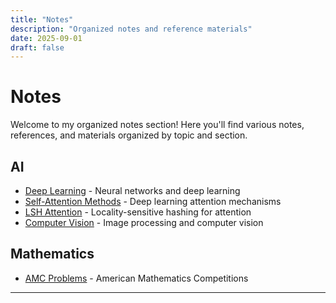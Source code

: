 ```yaml
---
title: "Notes"
description: "Organized notes and reference materials"
date: 2025-09-01
draft: false
---
```



# Notes

Welcome to my organized notes section! Here you'll find various notes, references, and materials organized by topic and section.


## AI

- [Deep Learning](/notes/ai/deep-learning/) - Neural networks and deep learning
- [Self-Attention Methods](/notes/ai/ml/self-attention/) - Deep learning attention mechanisms
- [LSH Attention](/notes/ai/ml/lsh-attention/) - Locality-sensitive hashing for attention
- [Computer Vision](/notes/ai/computer-vision/) - Image processing and computer vision

## Mathematics


- [AMC Problems](/notes/math/amc/) - American Mathematics Competitions


---

